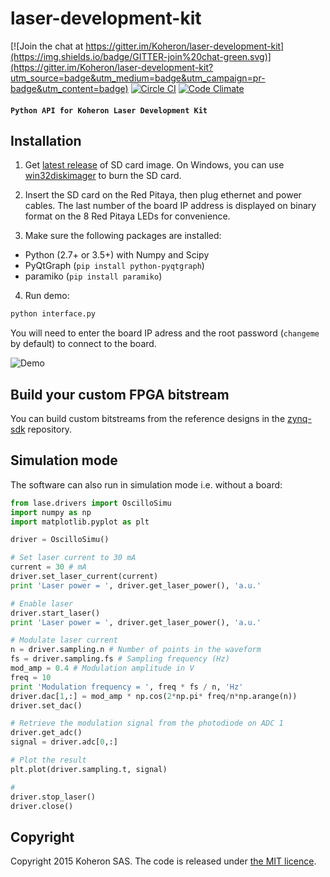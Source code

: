 # laser-development-kit

[![Join the chat at https://gitter.im/Koheron/laser-development-kit](https://img.shields.io/badge/GITTER-join%20chat-green.svg)](https://gitter.im/Koheron/laser-development-kit?utm_source=badge&utm_medium=badge&utm_campaign=pr-badge&utm_content=badge) [![Circle CI](https://circleci.com/gh/Koheron/laser-development-kit.svg?style=shield)](https://circleci.com/gh/Koheron/laser-development-kit) [![Code Climate](https://codeclimate.com/github/Koheron/laser-development-kit/badges/gpa.svg)](https://codeclimate.com/github/Koheron/laser-development-kit)

#### `Python API for Koheron Laser Development Kit`

## Installation

1) Get [latest release](https://github.com/Koheron/zynq-sdk/releases/download/v0.1.3/oscillo.img) of SD card image.
On Windows, you can use [win32diskimager](http://sourceforge.net/projects/win32diskimager/) to burn the SD card.

2) Insert the SD card on the Red Pitaya, then plug ethernet and power cables. 
The last number of the board IP address is displayed on binary format on the 8 Red Pitaya LEDs for convenience.

3) Make sure the following packages are installed:
* Python (2.7+ or 3.5+) with Numpy and Scipy
* PyQtGraph (`pip install python-pyqtgraph`)
* paramiko (`pip install paramiko`)

4) Run demo:

```sh
python interface.py
```

You will need to enter the board IP adress and the root password (`changeme` by default) to connect to the board.

![Demo](https://cloud.githubusercontent.com/assets/1735094/9765362/317e8212-5714-11e5-8480-ab3e311260c9.gif)

## Build your custom FPGA bitstream

You can build custom bitstreams from the reference designs in the [zynq-sdk](https://github.com/Koheron/zynq-sdk) repository.

## Simulation mode

The software can also run in simulation mode i.e. without a board:

```python
from lase.drivers import OscilloSimu
import numpy as np
import matplotlib.pyplot as plt

driver = OscilloSimu()

# Set laser current to 30 mA
current = 30 # mA
driver.set_laser_current(current)
print 'Laser power = ', driver.get_laser_power(), 'a.u.'

# Enable laser
driver.start_laser()
print 'Laser power = ', driver.get_laser_power(), 'a.u.'

# Modulate laser current
n = driver.sampling.n # Number of points in the waveform
fs = driver.sampling.fs # Sampling frequency (Hz)
mod_amp = 0.4 # Modulation amplitude in V
freq = 10
print 'Modulation frequency = ', freq * fs / n, 'Hz'
driver.dac[1,:] = mod_amp * np.cos(2*np.pi* freq/n*np.arange(n))
driver.set_dac()

# Retrieve the modulation signal from the photodiode on ADC 1
driver.get_adc()
signal = driver.adc[0,:]

# Plot the result
plt.plot(driver.sampling.t, signal)

#
driver.stop_laser()
driver.close()

```

## Copyright

Copyright 2015 Koheron SAS. The code is released under [the MIT licence](https://github.com/Koheron/laser-development-kit/blob/master/LICENSE).

